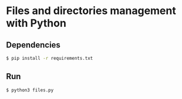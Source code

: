 # Files and directories management with Python

## Dependencies
``` bash
$ pip install -r requirements.txt
```

## Run
``` bash
$ python3 files.py
```